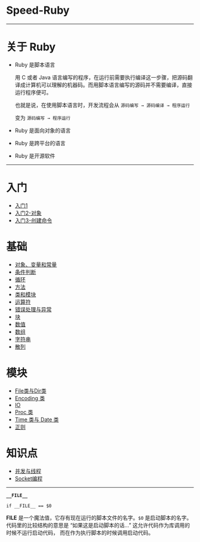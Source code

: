 # Speed-Ruby

---

# 关于 Ruby

- Ruby 是脚本语言

    用 C 或者 Java 语言编写的程序，在运行前需要执行编译这一步骤，把源码翻译成计算机可以理解的机器码。而用脚本语言编写的源码并不需要编译，直接运行程序便可。

    也就是说，在使用脚本语言时，开发流程会从 `源码编写 → 源码编译 → 程序运行`

    变为 `源码编写 → 程序运行`

- Ruby 是面向对象的语言
- Ruby 是跨平台的语言
- Ruby 是开源软件

---

# 入门

* [入门1](./入门/入门1.md)
* [入门2-对象](./入门/入门2-对象.md)
* [入门3-创建命令](./入门/入门3-创建命令.md)

# 基础

* [对象、变量和常量](./基础/对象、变量和常量.md)
* [条件判断](./基础/条件判断.md)
* [循环](./基础/循环.md)
* [方法](./基础/方法.md)
* [类和模块](./基础/类和模块.md)
* [运算符](./基础/运算符.md)
* [错误处理与异常](./基础/错误处理与异常.md)
* [块](./基础/块.md)
* [数值](./基础/数值.md)
* [数组](./基础/数组.md)
* [字符串](./基础/字符串.md)
* [散列](./基础/散列.md)

# 模块

* [File类与Dir类](./模块/File类与Dir类.md)
* [Encoding 类](./模块/Encoding类.md)
* [IO](./模块/IO.md)
* [Proc 类](./模块/Proc类.md)
* [Time 类与 Date 类](./模块/Time类与Date类.md)
* [正则](./模块/正则.md)

# 知识点

* [并发与线程](./笔记/并发与线程.md)
* [Socket编程](./笔记/Socket编程.md)

---

**`__FILE__`**

```
if __FILE__ == $0
```

__FILE__ 是一个魔法值，它存有现在运行的脚本文件的名字。`$0` 是启动脚本的名字。 代码里的比较结构的意思是 “如果这是启动脚本的话…” 这允许代码作为库调用的时候不运行启动代码， 而在作为执行脚本的时候调用启动代码。

